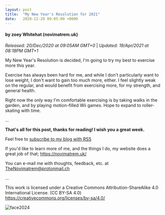 ```yaml
---
layout: post
title:  "My New Year's Resolution for 2021"
date:   2020-12-20 09:05:00 +0000
---
```

#### by zoey Whitehat (novimatrem.uk)
*Released: 20/Dec/2020 at 09:05AM GMT+0* | *Updated: 19/Apr/2021 at 08:18PM GMT+1*


My New Year's Resolution is decided, I'm going to try my best to exercise more this year.

Exercise has always been hard for me, and while I don't particularly want to lose weight, I don't want to gain too much more, either. I feel slightly weak on the regular, and would benefit from exercising more, for my strength, and general health. 

Right now the only way I'm comfortable exercising is by taking walks in the garden, and by playing motion-filled Wii games. 
Hope to expand to roller-skating with time.

...

**That's all for this post, thanks for reading! I wish you a great week.**

Feel free to <a href="https://novimatrem.gitlab.io/blog/feed.xml" target="_blank">subscribe to my blog with RSS</a>

If you'd like to learn more of me, and the things I do, my website does a great job of that; <a href="https://novimatrem.uk/" target="_blank">https://novimatrem.uk/</a>

You can e-mail me with thoughts, feedback, etc. at [TheNovimatrem@protonmail.ch](mailto:TheNovimatrem@protonmail.ch)

...

This work is licensed under a Creative Commons Attribution-ShareAlike 4.0 International License. (CC BY-SA 4.0)
<a href="https://creativecommons.org/licenses/by-sa/4.0/" target="_blank">https://creativecommons.org/licenses/by-sa/4.0/</a>

![face2024](https://gitlab.com/Novimatrem/blog/-/raw/master/face2024.png)
